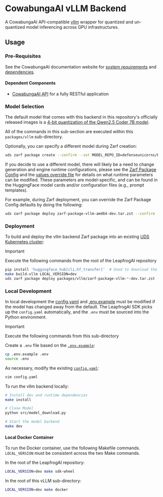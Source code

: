 # CowabungaAI vLLM Backend

A CowabungaAI API-compatible [vllm](https://github.com/vllm-project/vllm) wrapper for quantized and un-quantized model inferencing across GPU infrastructures.

## Usage

### Pre-Requisites

See the CowabungaAI documentation website for [system requirements](https://docs.leapfrog.ai/docs/local-deploy-guide/requirements/) and [dependencies](https://docs.leapfrog.ai/docs/local-deploy-guide/dependencies/).

#### Dependent Components

- [CowabungaAI API](../api/README.md) for a fully RESTful application

### Model Selection

The default model that comes with this backend in this repository's officially released images is a [4-bit quantization of the Qwen2.5 Coder 7B model](https://huggingface.co/Qwen/Qwen2.5-Coder-7B-Instruct).

All of the commands in this sub-section are executed within this `packages/vllm` sub-directory.

Optionally, you can specify a different model during Zarf creation:

```bash
uds zarf package create --confirm --set MODEL_REPO_ID=defenseunicorns/Hermes-2-Pro-Mistral-7B-4bit-32g --set MODEL_REVISION=main
```

If you decide to use a different model, there will likely be a need to change generation and engine runtime configurations, please see the [Zarf Package Config](./zarf-config.yaml) and the [values override file](./values/upstream-values.yaml) for details on what runtime parameters can be modified. These parameters are model-specific, and can be found in the HuggingFace model cards and/or configuration files (e.g., prompt templates).

For example, during Zarf deployment, you can override the Zarf Package Config defaults by doing the following:

```bash
uds zarf package deploy zarf-package-vllm-amd64-dev.tar.zst --confirm --set ENFORCE_EAGER=True
```

### Deployment

To build and deploy the vllm backend Zarf package into an existing [UDS Kubernetes cluster](../k3d-gpu/README.md):

> [!IMPORTANT]
> Execute the following commands from the root of the LeapfrogAI repository

```bash
pip install 'huggingface_hub[cli,hf_transfer]'  # Used to download the model weights from huggingface
make build-vllm LOCAL_VERSION=dev
uds zarf package deploy packages/vllm/zarf-package-vllm-*-dev.tar.zst --confirm
```

### Local Development

In local development the [config.yaml](./config.yaml) and [.env.example](./.env.example) must be modified if the model has changed away from the default. The LeapfrogAI SDK picks up the `config.yaml` automatically, and the `.env` must be sourced into the Python environment.

> [!IMPORTANT]
> Execute the following commands from this sub-directory

Create a `.env` file based on the [`.env.example`](./.env.example):

```bash
cp .env.example .env
source .env
```

As necessary, modify the existing [`config.yaml`](./config.yaml):

```bash
vim config.yaml
```

To run the vllm backend locally:

```bash
# Install dev and runtime dependencies
make install

# Clone Model
python src/model_download.py

# Start the model backend
make dev
```

#### Local Docker Container

To run the Docker container, use the following Makefile commands. `LOCAL_VERSION` must be consistent across the two Make commands.

In the root of the LeapfrogAI repository:

```bash
LOCAL_VERSION=dev make sdk-wheel
```

In the root of this vLLM sub-directory:

```bash
LOCAL_VERSION=dev make docker
```
